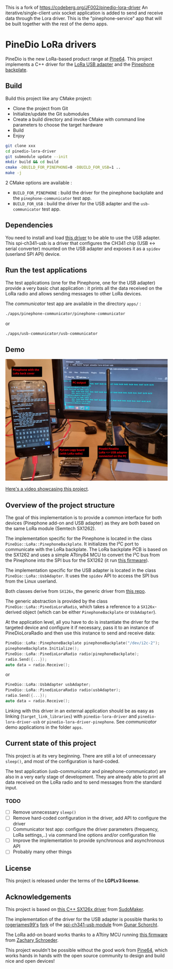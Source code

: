 This is a fork of https://codeberg.org/JF002/pinedio-lora-driver
An iterative/single-client unix socket application is added to send and receive data through the Lora driver. This is the "pinephone-service" app that will be built together with the rest of the demo apps.

# PineDio LoRa drivers
PineDio is the new LoRa-based product range at [Pine64](https://pine64.org). This project implements a C++ driver for the [LoRa USB adapter](https://wiki.pine64.org/wiki/Pinedio#USB_adapter) and the [Pinephone backplate](https://wiki.pine64.org/wiki/Pinedio#Pinephone_backplate).

## Build
Build this project like any CMake project:
 - Clone the project from Git
 - Initialize/update the Git submodules
 - Create a build directory and invoke CMake with command line parameters to choose the target hardware
 - Build
 - Enjoy

```bash
git clone xxx
cd pinedio-lora-driver
git submodule update --init
mkdir build && cd build
cmake -DBUILD_FOR_PINEPHONE=0 -DBUILD_FOR_USB=1 ..
make -j
```

2 CMake options are available : 
- `BUILD_FOR_PINEPHONE` : build the driver for the pinephone backplate and the `pinephone-communicator` test app.
- `BUILD_FOR_USB` : build the driver for the USB adapter and the `usb-communicator` test app.

## Dependencies
You need to install and load [this driver](https://github.com/rogerjames99/spi-ch341-usb) to be able to use the USB adapter. This spi-ch341-usb is a driver that configures the CH341 chip (USB <-> serial converter) mounted on the USB adapter and exposes it as a `spidev` (userland SPI API) device.

## Run the test applications
The test applications (one for the Pinephone, one for the USB adapter) provide a very basic chat application : it prints all the data received on the LoRa radio and allows sending messages to other LoRa devices.

The *communicator* test app are available in the directory `apps/` : 

```bash
./apps/pinephone-communicator/pinephone-communicator
```
or
```bash
./apps/usb-communicator/usb-communicator
```

## Demo
![PineDio communbicator demo](doc/pinedio-communicator-demo2.jpg)

[Here's a video showcasing this project](https://video.codingfield.com/videos/watch/5a68be9e-01a2-43aa-af60-595366619553). 

## Overview of the project structure
The goal of this implementation is to provide a common interface for both devices (Pinephone add-on and USB adapter) as they are both based on the same LoRa module (Semtech SX1262).

The implementation specific for the Pinephone is located in the class `PineDio::LoRa::PinephoneBackplate`. It initializes the I²C port to communicate with the LoRa backplate. The LoRa backplate PCB is based on the SX1262 and uses a simple ATtiny84 MCU to convert the I²C bus from the Pinephone into the SPI bus for the SX1262 (it run [this firmware](https://github.com/zschroeder6212/tiny-i2c-spi)).

The implementation specific for the USB adapter is located in the class `PineDio::LoRa::UsbAdapter`. It uses the `spidev` API to access the SPI bus from the Linux userland.

Both classes derive from `SX126x`, the generic driver from [this repo](https://github.com/SudoMaker/sx126x_driver).

The generic abstraction is provided by the class `PineDio::LoRa::PinedioLoraRadio`, which takes a  reference to a `SX126x`-derived object (which can be either `PinephoneBackplate` or `UsbAdapter`).

At the application level, all you have to do is instantiate the driver for the targeted device and configure it if necessary, pass it to an instance of PineDioLoraRadio and then use this instance to send and receive data:

```c++
PineDio::LoRa::PinephoneBackplate pinephoneBackplate("/dev/i2c-2");
pinephoneBackplate.Initialize();
PineDio::LoRa::PinedioLoraRadio radio(pinephoneBackplate);
radio.Send({...});
auto data = radio.Receive();
```
or
```c++
PineDio::LoRa::UsbAdapter usbAdapter;
PineDio::LoRa::PinedioLoraRadio radio(usbAdapter);
radio.Send({...});
auto data = radio.Receive();
```

Linking with this driver in an external application should be as easy as linking (`target_link_libraries`) with `pinedio-lora-driver` and `pinedio-lora-driver-usb` or `pinedio-lora-driver-pinephone`. See *communicator* demo applications in the folder `apps`.

## Current state of this project
This project is at its very beginning. There are still a lot of unnecessary `sleep()`, and most of the configuration is hard-coded.

The test application (usb-communicator and pinephone-communicator) are also in a very early stage of development. They are already able to print all data received on the LoRa radio and to send messages from the standard input.

### TODO
 - [ ] Remove unnecessary `sleep()`
 - [ ] Remove hard-coded configuration in the driver, add API to configure the driver
 - [ ] Communicator test app: configure the driver parameters (frequency, LoRa settings,..) via command line options and/or configuration file
 - [ ] Improve the implementation to provide synchronous and asynchronous API
 - [ ] Probably many other things

## License
This project is released under the terms of the **LGPLv3 license**.

## Acknowledgements
This project is based on [this C++ SX126x driver](https://github.com/SudoMaker/sx126x_driver) from [SudoMaker](https://github.com/SudoMaker). 

The implementation of the driver for the USB adapter is possible thanks to [rogerjames99's](https://github.com/rogerjames99) [fork](https://github.com/rogerjames99/spi-ch341-usb) of the [spi-ch341-usb module](https://github.com/gschorcht/spi-ch341-usb) from [Gunar Schorcht](https://github.com/gschorcht).

The LoRa add-on board works thanks to a ATtiny MCU running [this firmware](https://github.com/zschroeder6212/tiny-i2c-spi) from [Zachary Schroeder](https://github.com/zschroeder6212).

This project wouldn't be possible without the good work from [Pine64](https://pine64.org), which works hands in hands with the open source community to design and build nice and open devices!
